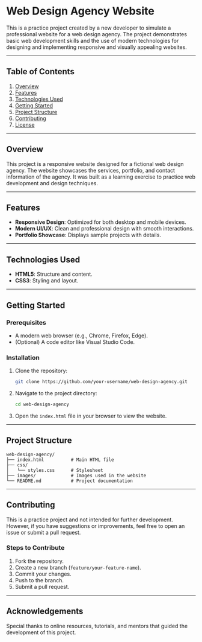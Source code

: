 # Web Design Agency Website

This is a practice project created by a new developer to simulate a professional website for a web design agency. The project demonstrates basic web development skills and the use of modern technologies for designing and implementing responsive and visually appealing websites.

---

## Table of Contents

1. [Overview](#overview)
2. [Features](#features)
3. [Technologies Used](#technologies-used)
4. [Getting Started](#getting-started)
5. [Project Structure](#project-structure)
6. [Contributing](#contributing)
7. [License](#license)

---

## Overview

This project is a responsive website designed for a fictional web design agency. The website showcases the services, portfolio, and contact information of the agency. It was built as a learning exercise to practice web development and design techniques.

---

## Features

- **Responsive Design**: Optimized for both desktop and mobile devices.
- **Modern UI/UX**: Clean and professional design with smooth interactions.
- **Portfolio Showcase**: Displays sample projects with details.

---

## Technologies Used

- **HTML5**: Structure and content.
- **CSS3**: Styling and layout.

---

## Getting Started

### Prerequisites

- A modern web browser (e.g., Chrome, Firefox, Edge).
- (Optional) A code editor like Visual Studio Code.

### Installation

1. Clone the repository:

   ```bash
   git clone https://github.com/your-username/web-design-agency.git
   ```

2. Navigate to the project directory:

   ```bash
   cd web-design-agency
   ```

3. Open the `index.html` file in your browser to view the website.

---

## Project Structure

```
web-design-agency/
├── index.html          # Main HTML file
├── css/
│   └── styles.css      # Stylesheet
├── images/             # Images used in the website
└── README.md           # Project documentation
```

---

## Contributing

This is a practice project and not intended for further development. However, if you have suggestions or improvements, feel free to open an issue or submit a pull request.

### Steps to Contribute

1. Fork the repository.
2. Create a new branch (`feature/your-feature-name`).
3. Commit your changes.
4. Push to the branch.
5. Submit a pull request.

---


## Acknowledgements

Special thanks to online resources, tutorials, and mentors that guided the development of this project.

